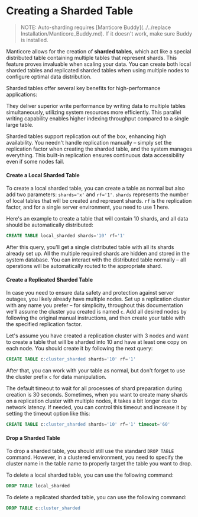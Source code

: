 # Creating a Sharded Table

> NOTE: Auto-sharding requires [Manticore Buddy](../../replace Installation/Manticore_Buddy.md). If it doesn't work, make sure Buddy is installed.

Manticore allows for the creation of **sharded tables**, which act like a special distributed table containing multiple tables that represent shards. This feature proves invaluable when scaling your data. You can create both local sharded tables and replicated sharded tables when using multiple nodes to configure optimal data distribution.

Sharded tables offer several key benefits for high-performance applications:

They deliver superior write performance by writing data to multiple tables simultaneously, utilizing system resources more efficiently. This parallel writing capability enables higher indexing throughput compared to a single large table.

Sharded tables support replication out of the box, enhancing high availability. You needn't handle replication manually – simply set the replication factor when creating the sharded table, and the system manages everything. This built-in replication ensures continuous data accessibility even if some nodes fail.
#### Create a Local Sharded Table

To create a local sharded table, you can create a table as normal but also add two parameters: `shards='x'` and `rf='1'`. `shards` represents the number of local tables that will be created and represent shards. `rf` is the replication factor, and for a single server environment, you need to use 1 here.

Here's an example to create a table that will contain 10 shards, and all data should be automatically distributed:

```sql
CREATE TABLE local_sharded shards='10' rf='1'
```

After this query, you'll get a single distributed table with all its shards already set up. All the multiple required shards are hidden and stored in the system database. You can interact with the distributed table normally – all operations will be automatically routed to the appropriate shard.

#### Create a Replicated Sharded Table

In case you need to ensure data safety and protection against server outages, you likely already have multiple nodes. Set up a replication cluster with any name you prefer – for simplicity, throughout this documentation we'll assume the cluster you created is named `c`. Add all desired nodes by following the original manual instructions, and then create your table with the specified replication factor.

Let's assume you have created a replication cluster with 3 nodes and want to create a table that will be sharded into 10 and have at least one copy on each node. You should create it by following the next query:

```sql
CREATE TABLE c:cluster_sharded shards='10' rf='1'
```

After that, you can work with your table as normal, but don't forget to use the cluster prefix `c` for data manipulation.


The default timeout to wait for all processes of shard preparation during creation is 30 seconds. Sometimes, when you want to create many shards on a replication cluster with multiple nodes, it takes a bit longer due to network latency. If needed, you can control this timeout and increase it by setting the timeout option like this:

```sql
CREATE TABLE c:cluster_sharded shards='10' rf='1' timeout='60'
```

#### Drop a Sharded Table

To drop a sharded table, you should still use the standard `DROP TABLE` command. However, in a clustered environment, you need to specify the cluster name in the table name to properly target the table you want to drop.

To delete a local sharded table, you can use the following command:

```sql
DROP TABLE local_sharded
```

To delete a replicated sharded table, you can use the following command:

```sql
DROP TABLE c:cluster_sharded
```

<!-- proofread -->

